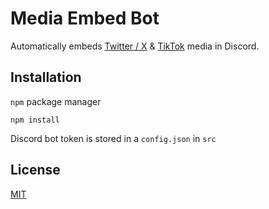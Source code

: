 # Media Embed Bot

Automatically embeds [Twitter / X](https://github.com/FixTweet/FixTweet) & [TikTok](https://github.com/dylanpdx/vxtiktok) media in Discord.

## Installation

`npm` package manager

```
npm install
```

Discord bot token is stored in a `config.json` in `src`

## License

[MIT](https://github.com/Ollie2304/media-embed-bot/blob/main/LICENSE)
